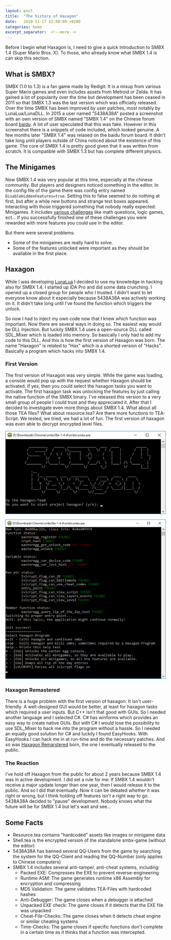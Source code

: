```yaml
---
layout: post
title:  "The history of Haxagon"
date:   2018-11-17 12:00:00 +0200
categories: home
excerpt_separator:  <!--more-->
---
```


Before I begin what Haxagon is, I need to give a quick introduction to SMBX 1.4 (Super Mario Bros. X). To those, who already know what SMBX 1.4 is can skip this section.

## What is SMBX?

SMBX (1.0 to 1.3) is a fan game made by Redigit. It is a mixup from various Super Mario games and even includes assets from Metroid or Zelda. It has gained a lot of popularity over the time but development has been ceased in 2011 so that SMBX 1.3 was the last version which was officially released. Over the time SMBX has been improved by user patches, most notably by LunaLua/LunaDLL. In 2015 a user named "5438A38A" posted a screenshot with an own version of SMBX named "SMBX 1.4" on the Chinese forum board [baidu](https://tieba.baidu.com/smbx). A lot of user speculated that this was fake. However in this screenshot there is a snippets of code included, which looked genuine. A few months later "SMBX 1.4" was relased on the baidu forum board. It didn't take long until players outside of China noticed about the existence of this game. The core of SMBX 1.4 is pretty good given that it was written from scratch. It is compatible with SMBX 1.3 but has complete different physics.

## The Minigames

Now SMBX 1.4 was very popular at this time, especially at the chinese community. But players and designers noticed something in the editor. In the config file of the game there was config entry named `DisableHiddenFeatures=true`. Setting this to false seemed to do nothing at first, but after a while new buttons and strange text boxes appeared. Interacting with those triggered something that nobody really expected: Minigames. It includes [various challenges](https://wohlsoft.ru/forum/viewtopic.php?f=58&t=778) like math questions, logic games, ect... If you successfully finished one of these challenges you were rewarded with more features you could use in the editor.

But there were several problems:

* Some of the minigames are really hard to solve.
* Some of the features unlocked were important as they should be available in the first place.

## Haxagon

While I was developing [LunaLua](https://wohlsoft.ru/LunaLua/) I decided to use my knowledge in hacking also for SMBX 1.4. I started up IDA Pro and did some data crunching. I opened up a closed group for people who I trusted. I didn't want to let everyone know about it especially because 5438A38A was actively working on it. It didn't take long until I've found the function which triggers the unlock.

So now I had to inject my own code now that I knew which function was important. Now there are several ways in doing so. The easiest way would be DLL Injection. But luckily SMBX 1.4 uses a open-source DLL called SDL_Mixer which is loaded into memory. So basically I only had to add my code to this DLL. And this is how the first version of Haxagon was born. The name "Haxagon" is related to "Hax" which is a shorted version of "Hacks". Basically a program which hacks into SMBX 1.4.

### First Version

The first version of Haxagon was very simple. While the game was loading, a console would pop up with the request whether Haxagon should be activated. If yes, then you could select the haxagon tasks you want to activate. The first haxagon task was unlocking the features by just calling the native function of the SMBX binary. I've released this version to a very small group of people I could trust and they appreciated it. After that I decided to investigate even more things about SMBX 1.4. What about all those TEA files? What about resource.tea? Are there more functions to TEA-Script. We tested, we tried, we had a lot of fun. The first version of haxagon was even able to decrypt encrypted level files.

![The first version](/assets/2018-11-17-haxagon/haxagon-0.png)

![Haxagon programs](/assets/2018-11-17-haxagon/haxagon-1.png)

### Haxagon Remastered

There is a huge problem with the first version of haxagon: It isn't user-friendly. A well-designed GUI would be better, at least for haxagon tasks which required a user inputs. But C++ isn't that good with GUIs. So I needed another language and I selected C#. C# has winforms which provides an easy way to create native GUIs. But with C# I would lose the possibility to use SDL_Mixer to hack me into the program without a hassle. So I needed an equally good solution for C# and luckily I found EasyHooks. With EasyHooks I can hack me in at run-time and do the necessary patches. And so was [Haxagon Remarstered](https://wohlsoft.ru/forum/viewtopic.php?f=58&t=2610) born, the one I eventually released to the public.

### The Reaction

I've hold off Haxagon from the public for about 2 years because SMBX 1.4 was in active development. I did set a rule for me: If SMBX 1.4 wouldn't receive a major update longer than one year, then I would release it to the public. And so I did that eventually. Now it can be debated whether it was right or wrong, but I think holding off features isn't a right way to go. 5438A38A decided to "pause" development. Nobody knows what the future will be for SMBX 1.4 but let's wait and see...

## Some Facts

* Resource.tea contains "hardcoded" assets like images or minigame data
* Shell.tea is the encrypted version of the standalone smbx-game (without the editor)
* 5438A38A has banned several QQ-Users from the game by searching the system for the QQ-Client and reading the QQ-Number (only applies to Chinese computers)
* SMBX 1.4 includes several anti-tamper, anti-cheat systems, including:
  * Packed EXE: Compresses the EXE to prevent reverse-engineering
  * Runtime ASM: The game generates runtime x86 Assembly for encryption and compressing
  * MD5 Validation: The game validates TEA-Files with hardcoded hashes
  * Anti-Debugger: The game closes when a debugger is attached
  * Unpacked EXE check: The game closes if it detects that the EXE file was unpacked
  * Cheat-File-Checks: The game closes when it detects cheat engine or similar cheating systems
  * Time-Checks: The game closes if specific functions don't complete in a certain time as it thinks that a function was intercepted.
